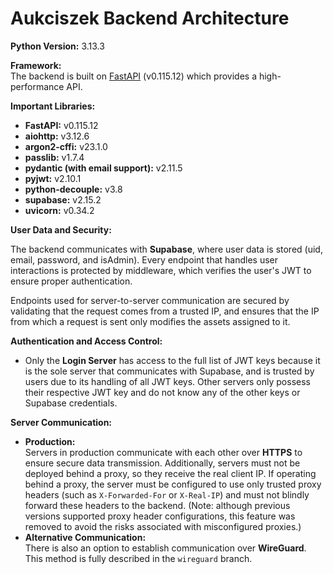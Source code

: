 # Aukciszek Backend Architecture

**Python Version:** 3.13.3

**Framework:**  
The backend is built on [FastAPI](https://fastapi.tiangolo.com/) (v0.115.12) which provides a high-performance API.

**Important Libraries:**

- **FastAPI:** v0.115.12
- **aiohttp:** v3.12.6
- **argon2-cffi:** v23.1.0
- **passlib:** v1.7.4
- **pydantic (with email support):** v2.11.5
- **pyjwt:** v2.10.1
- **python-decouple:** v3.8
- **supabase:** v2.15.2
- **uvicorn:** v0.34.2

**User Data and Security:**

The backend communicates with **Supabase**, where user data is stored (uid, email, password, and isAdmin). Every endpoint that handles user interactions is protected by middleware, which verifies the user's JWT to ensure proper authentication.

Endpoints used for server-to-server communication are secured by validating that the request comes from a trusted IP, and ensures that the IP from which a request is sent only modifies the assets assigned to it.

**Authentication and Access Control:**

- Only the **Login Server** has access to the full list of JWT keys because it is the sole server that communicates with Supabase, and is trusted by users due to its handling of all JWT keys. Other servers only possess their respective JWT key and do not know any of the other keys or Supabase credentials.

**Server Communication:**

- **Production:**  
  Servers in production communicate with each other over **HTTPS** to ensure secure data transmission. Additionally, servers must not be deployed behind a proxy, so they receive the real client IP. If operating behind a proxy, the server must be configured to use only trusted proxy headers (such as `X-Forwarded-For` or `X-Real-IP`) and must not blindly forward these headers to the backend. (Note: although previous versions supported proxy header configurations, this feature was removed to avoid the risks associated with misconfigured proxies.)
- **Alternative Communication:**  
  There is also an option to establish communication over **WireGuard**. This method is fully described in the `wireguard` branch.
